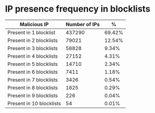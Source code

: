 # IP presence frequency in blocklists
| Malicious IP | Number of IPs | % |
|----|----|----|
| Present in 1 blocklist | 437290 | 69.42% |
| Present in 2 blocklists | 79021 | 12.54% |
| Present in 3 blocklists | 58828 | 9.34% |
| Present in 4 blocklists | 27152 | 4.31% |
| Present in 5 blocklists | 14710 | 2.34% |
| Present in 6 blocklists | 7411 | 1.18% |
| Present in 7 blocklists | 3426 | 0.54% |
| Present in 8 blocklists | 1825 | 0.29% |
| Present in 9 blocklists | 226 | 0.04% |
| Present in 10 blocklists | 54 | 0.01% |
